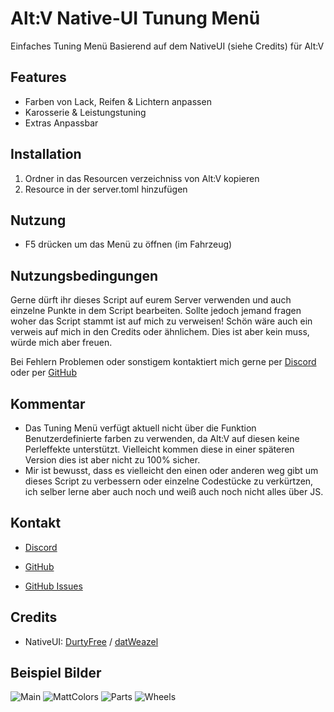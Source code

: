 # Alt:V Native-UI Tunung Menü

Einfaches Tuning Menü Basierend auf dem NativeUI (siehe Credits) für Alt:V

## Features

- Farben von Lack, Reifen & Lichtern anpassen
- Karosserie & Leistungstuning
- Extras Anpassbar

## Installation

1. Ordner in das Resourcen verzeichniss von Alt:V kopieren
2. Resource in der server.toml hinzufügen

## Nutzung
- F5 drücken um das Menü zu öffnen (im Fahrzeug)

## Nutzungsbedingungen 
Gerne dürft ihr dieses Script auf eurem Server verwenden und auch einzelne Punkte in dem Script bearbeiten. Sollte jedoch jemand fragen woher das Script stammt ist auf mich zu verweisen! Schön wäre auch ein verweis auf mich in den Credits oder ähnlichem. Dies ist aber kein muss, würde mich aber freuen. 

Bei Fehlern Problemen oder sonstigem kontaktiert mich gerne per 
[Discord](https://discordapp.com/users/396472444388376577) oder per 
[GitHub](https://github.com/ExXTreMe315/native-tuner/issues)

## Kommentar
- Das Tuning Menü verfügt aktuell nicht über die Funktion Benutzerdefinierte farben zu verwenden, da Alt:V auf diesen keine Perleffekte unterstützt. Vielleicht kommen diese in einer späteren Version dies ist aber nicht zu 100% sicher.
- Mir ist bewusst, dass es vielleicht den einen oder anderen weg gibt um dieses Script zu verbessern oder einzelne Codestücke zu verkürtzen, ich selber lerne aber auch noch und weiß auch noch nicht alles über JS.

## Kontakt
- [Discord](https://discordapp.com/users/396472444388376577)

- [GitHub](https://github.com/ExXTreMe315)
- [GitHub Issues](https://github.com/ExXTreMe315/native-tuner/issues)

## Credits

- NativeUI: [DurtyFree](https://github.com/DurtyFree/alt-V-NativeUI) / [datWeazel](https://github.com/datWeazel/alt-V-NativeUI)

## Beispiel Bilder
![Main](./img/main.png)
![MattColors](./img/matt.png)
![Parts](./img/parts.png)
![Wheels](./img/wheels.png)